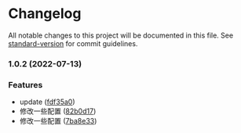 # Changelog

All notable changes to this project will be documented in this file. See [standard-version](https://github.com/conventional-changelog/standard-version) for commit guidelines.

### 1.0.2 (2022-07-13)


### Features

* update ([fdf35a0](https://github.com/wforguo/wei-tool/commit/fdf35a09c6897675b2ce758d4551751e8c8c9af0))
* 修改一些配置 ([82b0d17](https://github.com/wforguo/wei-tool/commit/82b0d17cd6a01a37aade9c7c1750a468da3cae26))
* 修改一些配置 ([7ba8e33](https://github.com/wforguo/wei-tool/commit/7ba8e337b0cf980d45b9943ae502b69a57034f09))
